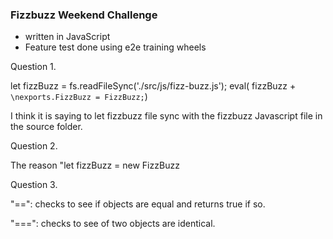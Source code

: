 ### Fizzbuzz Weekend Challenge
- written in JavaScript 
- Feature test done using e2e training wheels



Question 1. 

let  fizzBuzz = fs.readFileSync('./src/js/fizz-buzz.js');
 eval( fizzBuzz + `\nexports.FizzBuzz = FizzBuzz;`)

 I think it is saying to let fizzbuzz file sync with the fizzbuzz Javascript file in the source folder.

 Question 2.

The reason "let fizzBuzz = new FizzBuzz

Question 3.

"==": checks to see if objects are equal and returns true if so.

"===": checks to see of two objects are identical.


